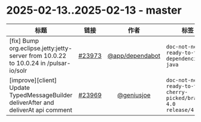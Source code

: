 # 2025-02-13..2025-02-13 - master
| 标题 | 链接 | 作者 | 标签 |
| - | :--: | :--: | - |
| [fix] Bump org.eclipse.jetty:jetty-server from 10.0.22 to 10.0.24 in /pulsar-io/solr | [#23973](https://github.com/apache/pulsar/pull/23973) | [@app/dependabot](https://github.com/app/dependabot) | `doc-not-needed` `ready-to-test` `dependencies` `java`  | 
| [improve][client] Update TypedMessageBuilder deliverAfter and deliverAt api comment | [#23969](https://github.com/apache/pulsar/pull/23969) | [@geniusjoe](https://github.com/geniusjoe) | `doc-not-needed` `ready-to-test` `cherry-picked/branch-4.0` `release/4.0.3`  | 
